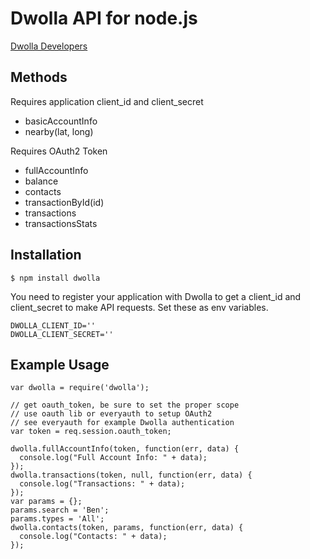 # Dwolla API for node.js
[Dwolla Developers](https://www.dwolla.com/developers)

## Methods

Requires application client_id and client_secret

  * basicAccountInfo
  * nearby(lat, long)

Requires OAuth2 Token

  * fullAccountInfo
  * balance
  * contacts
  * transactionById(id)
  * transactions
  * transactionsStats

## Installation

    $ npm install dwolla

You need to register your application with Dwolla to get a client_id and
client_secret to make API requests. Set these as env variables.

    DWOLLA_CLIENT_ID=''
    DWOLLA_CLIENT_SECRET=''

## Example Usage

    var dwolla = require('dwolla');

    // get oauth_token, be sure to set the proper scope
    // use oauth lib or everyauth to setup OAuth2
    // see everyauth for example Dwolla authentication
    var token = req.session.oauth_token;

    dwolla.fullAccountInfo(token, function(err, data) {
      console.log("Full Account Info: " + data);
    });
    dwolla.transactions(token, null, function(err, data) {
      console.log("Transactions: " + data);
    });
    var params = {};
    params.search = 'Ben';
    params.types = 'All';
    dwolla.contacts(token, params, function(err, data) {
      console.log("Contacts: " + data);
    });
